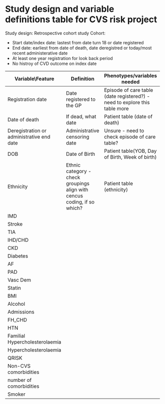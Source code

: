 # Study design and variable definitions table for CVS risk project

Study design:
Retrospective cohort study
Cohort:
- Start date/index date: lastest from date turn 18 or date registered
- End date: earliest from date of death, date deregistred or today/most recent administerative date
- At least one year registration for look back period
- No histroy of CVD outcome on index date


| Variable\Feature | Definition  | Phenotypes/variables needed |Variable type |
|------------|------------|------------|-----------|
| Registration date| Date registered to the GP|Episode of care table (date registered?) - need to explore this table more| Date|
| Date of death | If dead, what date| Patient table (date of death) | Date|
| Deregistration or administrative end date | Administrative censoring date| Unsure - need to check episode of care table?| Date|
| DOB | Date of Birth| Patient table(YOB, Day of Birth, Week of birth)| Date|
| Ethnicity | Ethnic category - check groupings align with cencus coding, if so which? | Patient table (ethnicity) | Categorical |
| IMD
| Stroke
| TIA
| IHD/CHD
| CKD
| Diabetes
| AF
| PAD
| Vasc Dem
| Statin
| BMI
| Alcohol
| Admissions
| FH_CHD
| HTN
| Familial Hypercholesterolaemia
| Hypercholesterolaemia
| QRISK
| Non-CVS comorbidities
| number of comorbidities
| Smoker

